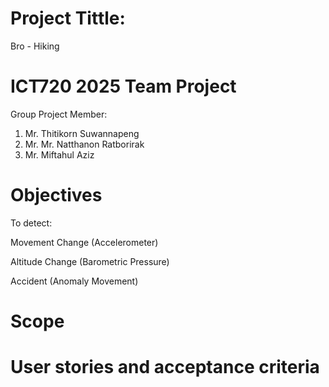 # Project Tittle:
Bro - Hiking

# ICT720 2025 Team Project
Group Project Member:
1. Mr. Thitikorn Suwannapeng
2. Mr. Mr. Natthanon Ratborirak
3. Mr. Miftahul Aziz

# Objectives
 To detect:
 
 Movement Change (Accelerometer)

 Altitude Change (Barometric Pressure)
 
 Accident (Anomaly Movement)
  
# Scope


# User stories and acceptance criteria

